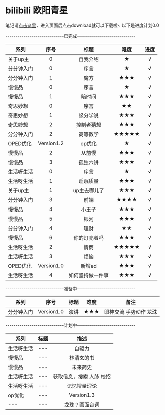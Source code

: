 
# bilibili 欧阳青星

笔记请[点击这里](https://github.com/Ouyangqingxing/up/tree/master/resources/images/notes)，进入页面后点击download就可以下载啦~
以下是进度计划0.0

-----------------------------已完成-----------------------------

| 系列       | 序号       | 标题             | 难度   | 进度   |
| -----      | :----:     | :----:           | :----: | :----: |
| 关于up主   | 0          | 自我介绍         | ★      |√|
| 分分钟入门 | 0          | 序言             | ★      |√|
| 分分钟入门 | 1          | 魔方             | ★★★   |√|
| 慢慢品     | 0          | 序言             | ★      |√|
| 慢慢品     | 1          | 暗时间           | ★★★   |√|
| 奇思妙想   | 0          | 序言             | ★★     |√|
| 奇思妙想   | 1          | 缘分学说         | ★★★   |√|
| 奇思妙想   | 2          | 控制者猜想       | ★★★   |√|
| 分分钟入门 | 2          | 高等数学         | ★★★★★ |√|
| OPED优化   | Version1.2 | op优化           | ★      |√|
| 慢慢品     | 2          | 从前慢           | ★★★   |√|
| 慢慢品     | 3          | 孤独六讲         | ★★★   |√|
| 生活呀生活 | 0          | 序言             | ★      |√|
| 生活呀生活 | 1          | 睡眠质量         | ★★★   |√|
| 关于up主   | 1          | up主去哪儿了     | ★★★   |√|
| 分分钟入门 | 3          | 前端             | ★★★★  |√|
| 慢慢品     | 4          | 小王子           | ★★★   |√|
| 慢慢品     | 5          | 银河             | ★★★   |√|
| 分分钟入门 | 4          | 理财             | ★★     |√|
| 慢慢品     | 6          | 你的灯亮着吗     | ★★★   |√|
| 生活呀生活 | 2          | 情商             | ★★★★★ |√|
| 生活呀生活 | 3          | 烦恼             | ★★★   |√|
| OPED优化   | Version1.0 | 新增ed           | ★★★   |√|
| 生活呀生活 | 4          | 如何坚持做一件事 | ★★★   |√|

-----------------------------准备中-----------------------------

| 系列       | 序号       | 标题   | 难度   | 备注                   | 
| -----      | :----:     | :----: | :----: |     :----:             |    
| 分分钟入门 | Version1.0 | 演讲   | ★★★   | 眼神交流 手势动作 龙珠 |

-----------------------------计划中-----------------------------

| 系列       | 标题   | 描述                     |   
| -----      | :----: | :----:                   |    
| 生活呀生活 | ---    | 自驱力                   |  
| 慢慢品     | ---    | 林清玄的书               |  
| 慢慢品     | ---    | 未来简史                 |   
| 生活呀生活 | ---    | 获取信息，搜索 人脉 校招 |  
| 生活呀生活 | ---    | 记忆增量理论             |  
| op优化     | ---    | Version1.3               |  
| ---        | ---    | 龙珠？画面台词           |  




